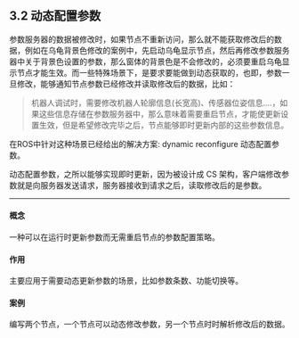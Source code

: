 ## 3.2 动态配置参数

参数服务器的数据被修改时，如果节点不重新访问，那么就不能获取修改后的数据，例如在乌龟背景色修改的案例中，先启动乌龟显示节点，然后再修改参数服务器中关于背景色设置的参数，那么窗体的背景色是不会修改的，必须要重启乌龟显示节点才能生效。而一些特殊场景下，是要求要能做到动态获取的，也即，参数一旦修改，能够通知节点参数已经修改并读取修改后的数据，比如：

> 机器人调试时，需要修改机器人轮廓信息\(长宽高\)、传感器位姿信息....，如果这些信息存储在参数服务器中，那么意味着需要重启节点，才能使更新设置生效，但是希望修改完毕之后，节点能够即时更新内部的这些参数信息。

在ROS中针对这种场景已经给出的解决方案: dynamic reconfigure 动态配置参数。

动态配置参数，之所以能够实现即时更新，因为被设计成 CS 架构，客户端修改参数就是向服务器发送请求，服务器接收到请求之后，读取修改后的是参数。

---

#### **概念**

一种可以在运行时更新参数而无需重启节点的参数配置策略。

#### **作用**

主要应用于需要动态更新参数的场景，比如参数条数、功能切换等。

#### **案例**

编写两个节点，一个节点可以动态修改参数，另一个节点时时解析修改后的数据。

